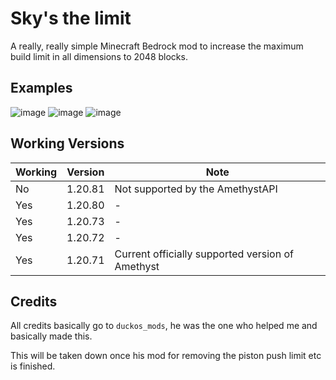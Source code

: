 # Sky's the limit

A really, really simple Minecraft Bedrock mod to increase the 
maximum build limit in all dimensions to 2048 blocks.

## Examples
![image](https://github.com/Adrian8115/Skys-the-Limit/blob/8c60833de0e20860e36b4e2212be04bc5bb813cf/assets/img1.png)
![image](https://github.com/Adrian8115/Skys-the-Limit/blob/8c60833de0e20860e36b4e2212be04bc5bb813cf/assets/img2.png)
![image](https://github.com/Adrian8115/Skys-the-Limit/blob/8c60833de0e20860e36b4e2212be04bc5bb813cf/assets/img3.png)

## Working Versions
| Working | Version | Note                                             |
|---------|---------|--------------------------------------------------|
| No      | 1.20.81 | Not supported by the AmethystAPI                 |
| Yes     | 1.20.80 | -                                                |
| Yes     | 1.20.73 | -                                                |
| Yes     | 1.20.72 | -                                                |
| Yes     | 1.20.71 | Current officially supported version of Amethyst |

## Credits
All credits basically go to `duckos_mods`,
he was the one who helped me and basically made this.

This will be taken down once his mod for
removing the piston push limit etc is finished.